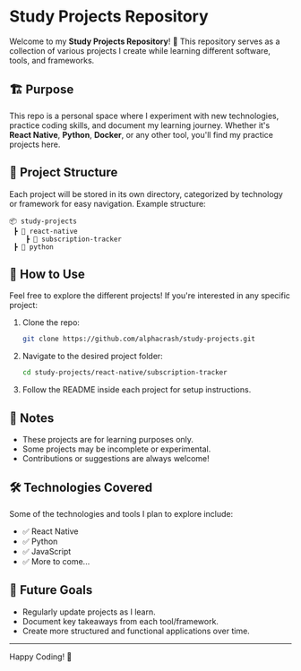 # Study Projects Repository

Welcome to my **Study Projects Repository**! 🚀 This repository serves as a collection of various projects I create while learning different software, tools, and frameworks.

## 🏗️ Purpose
This repo is a personal space where I experiment with new technologies, practice coding skills, and document my learning journey. Whether it's **React Native**, **Python**, **Docker**, or any other tool, you'll find my practice projects here.

## 📂 Project Structure
Each project will be stored in its own directory, categorized by technology or framework for easy navigation. Example structure:
```
📦 study-projects
 ┣ 📂 react-native
    ┣ 📂 subscription-tracker
 ┣ 📂 python
```

## 🚀 How to Use
Feel free to explore the different projects! If you're interested in any specific project:
1. Clone the repo:
   ```sh
   git clone https://github.com/alphacrash/study-projects.git
   ```
2. Navigate to the desired project folder:
   ```sh
   cd study-projects/react-native/subscription-tracker
   ```
3. Follow the README inside each project for setup instructions.

## 📜 Notes
- These projects are for learning purposes only.
- Some projects may be incomplete or experimental.
- Contributions or suggestions are always welcome!

## 🛠️ Technologies Covered
Some of the technologies and tools I plan to explore include:
- ✅ React Native
- ✅ Python
- ✅ JavaScript
- ✅ More to come...

## 📌 Future Goals
- Regularly update projects as I learn.
- Document key takeaways from each tool/framework.
- Create more structured and functional applications over time.

---
Happy Coding! 🎉